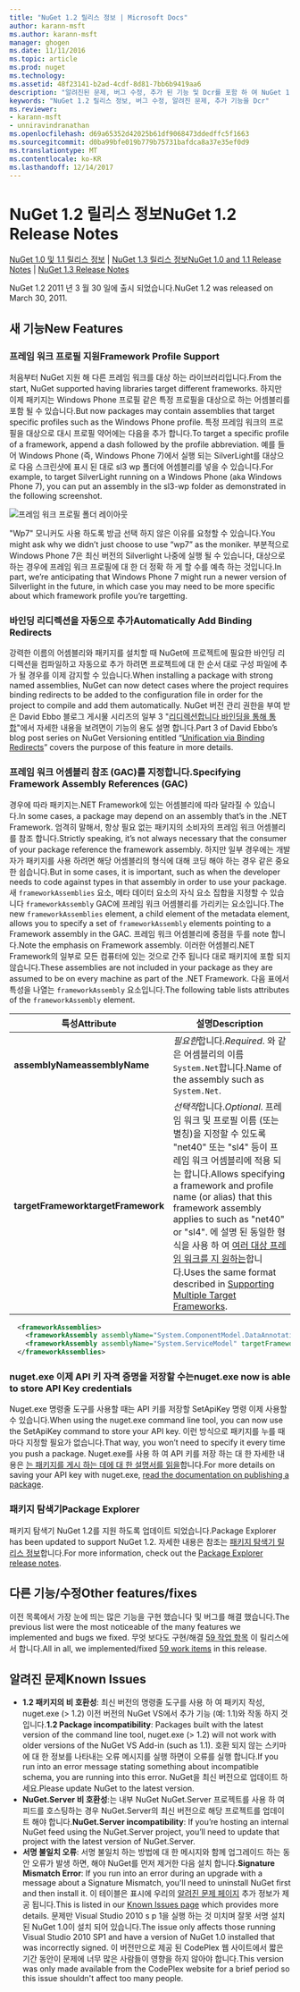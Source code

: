```yaml
---
title: "NuGet 1.2 릴리스 정보 | Microsoft Docs"
author: karann-msft
ms.author: karann-msft
manager: ghogen
ms.date: 11/11/2016
ms.topic: article
ms.prod: nuget
ms.technology: 
ms.assetid: 48f23141-b2ad-4cdf-8d81-7bb6b9419aa6
description: "알려진된 문제, 버그 수정, 추가 된 기능 및 Dcr를 포함 하 여 NuGet 1.2에 대 한 릴리스 정보입니다."
keywords: "NuGet 1.2 릴리스 정보, 버그 수정, 알려진 문제, 추가 기능을 Dcr"
ms.reviewer:
- karann-msft
- unniravindranathan
ms.openlocfilehash: d69a65352d42025b61df9068473ddedffc5f1663
ms.sourcegitcommit: d0ba99bfe019b779b75731bafdca8a37e35ef0d9
ms.translationtype: MT
ms.contentlocale: ko-KR
ms.lasthandoff: 12/14/2017
---
```

# <a name="nuget-12-release-notes"></a><span data-ttu-id="7e1ef-104">NuGet 1.2 릴리스 정보</span><span class="sxs-lookup"><span data-stu-id="7e1ef-104">NuGet 1.2 Release Notes</span></span>

<span data-ttu-id="7e1ef-105">[NuGet 1.0 및 1.1 릴리스 정보](../release-notes/nuget-1.1.md) | [NuGet 1.3 릴리스 정보](../release-notes/nuget-1.3.md)</span><span class="sxs-lookup"><span data-stu-id="7e1ef-105">[NuGet 1.0 and 1.1 Release Notes](../release-notes/nuget-1.1.md) | [NuGet 1.3 Release Notes](../release-notes/nuget-1.3.md)</span></span>

<span data-ttu-id="7e1ef-106">NuGet 1.2 2011 년 3 월 30 일에 출시 되었습니다.</span><span class="sxs-lookup"><span data-stu-id="7e1ef-106">NuGet 1.2 was released on March 30, 2011.</span></span>

## <a name="new-features"></a><span data-ttu-id="7e1ef-107">새 기능</span><span class="sxs-lookup"><span data-stu-id="7e1ef-107">New Features</span></span>

### <a name="framework-profile-support"></a><span data-ttu-id="7e1ef-108">프레임 워크 프로필 지원</span><span class="sxs-lookup"><span data-stu-id="7e1ef-108">Framework Profile Support</span></span>

<span data-ttu-id="7e1ef-109">처음부터 NuGet 지원 해 다른 프레임 워크를 대상 하는 라이브러리입니다.</span><span class="sxs-lookup"><span data-stu-id="7e1ef-109">From the start, NuGet supported having libraries target different frameworks.</span></span> <span data-ttu-id="7e1ef-110">하지만 이제 패키지는 Windows Phone 프로필 같은 특정 프로필을 대상으로 하는 어셈블리를 포함 될 수 있습니다.</span><span class="sxs-lookup"><span data-stu-id="7e1ef-110">But now packages may contain assemblies that target specific profiles such as the Windows Phone profile.</span></span> <span data-ttu-id="7e1ef-111">특정 프레임 워크의 프로필을 대상으로 대시 프로필 약어에는 다음을 추가 합니다.</span><span class="sxs-lookup"><span data-stu-id="7e1ef-111">To target a specific profile of a framework, append a dash followed by the profile abbreviation.</span></span> <span data-ttu-id="7e1ef-112">예를 들어 Windows Phone (즉, Windows Phone 7)에서 실행 되는 SilverLight를 대상으로 다음 스크린샷에 표시 된 대로 sl3 wp 폴더에 어셈블리를 넣을 수 있습니다.</span><span class="sxs-lookup"><span data-stu-id="7e1ef-112">For example, to target SilverLight running on a Windows Phone (aka Windows Phone 7), you can put an assembly in the sl3-wp folder as demonstrated in the following screenshot.</span></span>

![프레임 워크 프로필 폴더 레이아웃](./media/framework-profile-support.png)

<span data-ttu-id="7e1ef-114">"Wp7" 모니커도 사용 하도록 방금 선택 하지 않은 이유를 요청할 수 있습니다.</span><span class="sxs-lookup"><span data-stu-id="7e1ef-114">You might ask why we didn’t just choose to use “wp7” as the moniker.</span></span> <span data-ttu-id="7e1ef-115">부분적으로 Windows Phone 7은 최신 버전의 Silverlight 나중에 실행 될 수 있습니다, 대상으로 하는 경우에 프레임 워크 프로필에 대 한 더 정확 하 게 할 수를 예측 하는 것입니다.</span><span class="sxs-lookup"><span data-stu-id="7e1ef-115">In part, we’re anticipating that Windows Phone 7 might run a newer version of Silverlight in the future, in which case you may need to be more specific about which framework profile you’re targetting.</span></span>

### <a name="automatically-add-binding-redirects"></a><span data-ttu-id="7e1ef-116">바인딩 리디렉션을 자동으로 추가</span><span class="sxs-lookup"><span data-stu-id="7e1ef-116">Automatically Add Binding Redirects</span></span>

<span data-ttu-id="7e1ef-117">강력한 이름의 어셈블리와 패키지를 설치할 때 NuGet에 프로젝트에 필요한 바인딩 리디렉션을 컴파일하고 자동으로 추가 하려면 프로젝트에 대 한 순서 대로 구성 파일에 추가 될 경우를 이제 감지할 수 있습니다.</span><span class="sxs-lookup"><span data-stu-id="7e1ef-117">When installing a package with strong named assemblies, NuGet can now detect cases where the project requires binding redirects to be added to the configuration file in order for the project to compile and add them automatically.</span></span> <span data-ttu-id="7e1ef-118">NuGet 버전 관리 권한을 부여 받은 David Ebbo 블로그 게시물 시리즈의 일부 3 "[리디렉션합니다 바인딩을 통해 통합](http://blog.davidebbo.com/2011/01/nuget-versioning-part-3-unification-via.html)"에서 자세한 내용을 보려면이 기능의 용도 설명 합니다.</span><span class="sxs-lookup"><span data-stu-id="7e1ef-118">Part 3 of David Ebbo’s blog post series on NuGet Versioning entitled “[Unification via Binding Redirects](http://blog.davidebbo.com/2011/01/nuget-versioning-part-3-unification-via.html)” covers the purpose of this feature in more details.</span></span>

<a name="framework-assembly-refs"></a>

### <a name="specifying-framework-assembly-references-gac"></a><span data-ttu-id="7e1ef-119">프레임 워크 어셈블리 참조 (GAC)를 지정합니다.</span><span class="sxs-lookup"><span data-stu-id="7e1ef-119">Specifying Framework Assembly References (GAC)</span></span>

<span data-ttu-id="7e1ef-120">경우에 따라 패키지는.NET Framework에 있는 어셈블리에 따라 달라질 수 있습니다.</span><span class="sxs-lookup"><span data-stu-id="7e1ef-120">In some cases, a package may depend on an assembly that’s in the .NET Framework.</span></span> <span data-ttu-id="7e1ef-121">엄격히 말해서, 항상 필요 없는 패키지의 소비자의 프레임 워크 어셈블리를 참조 합니다.</span><span class="sxs-lookup"><span data-stu-id="7e1ef-121">Strictly speaking, it’s not always necessary that the consumer of your package reference the framework assembly.</span></span> <span data-ttu-id="7e1ef-122">하지만 일부 경우에는 개발자가 패키지를 사용 하려면 해당 어셈블리의 형식에 대해 코딩 해야 하는 경우 같은 중요 한 쉽습니다.</span><span class="sxs-lookup"><span data-stu-id="7e1ef-122">But in some cases, it is important, such as when the developer needs to code against types in that assembly in order to use your package.</span></span> <span data-ttu-id="7e1ef-123">새 `frameworkAssemblies` 요소, 메타 데이터 요소의 자식 요소 집합을 지정할 수 있습니다 `frameworkAssembly` GAC에 프레임 워크 어셈블리를 가리키는 요소입니다.</span><span class="sxs-lookup"><span data-stu-id="7e1ef-123">The new `frameworkAssemblies` element, a child element of the metadata element, allows you to specify a set of `frameworkAssembly` elements pointing to a Framework assembly in the GAC.</span></span> <span data-ttu-id="7e1ef-124">프레임 워크 어셈블리에 중점을 두를 note 합니다.</span><span class="sxs-lookup"><span data-stu-id="7e1ef-124">Note the emphasis on Framework assembly.</span></span>
<span data-ttu-id="7e1ef-125">이러한 어셈블리.NET Framework의 일부로 모든 컴퓨터에 있는 것으로 간주 됩니다 대로 패키지에 포함 되지 않습니다.</span><span class="sxs-lookup"><span data-stu-id="7e1ef-125">These assemblies are not included in your package as they are assumed to be on every machine  as part of the .NET Framework.</span></span> <span data-ttu-id="7e1ef-126">다음 표에서 특성을 나열는 `frameworkAssembly` 요소입니다.</span><span class="sxs-lookup"><span data-stu-id="7e1ef-126">The following table lists attributes of the `frameworkAssembly` element.</span></span>


|<span data-ttu-id="7e1ef-127">특성</span><span class="sxs-lookup"><span data-stu-id="7e1ef-127">Attribute</span></span> |<span data-ttu-id="7e1ef-128">설명</span><span class="sxs-lookup"><span data-stu-id="7e1ef-128">Description</span></span>|
|----------------|-----------|
|<span data-ttu-id="7e1ef-129">**assemblyName**</span><span class="sxs-lookup"><span data-stu-id="7e1ef-129">**assemblyName**</span></span>|<span data-ttu-id="7e1ef-130">*필요한*합니다.</span><span class="sxs-lookup"><span data-stu-id="7e1ef-130">*Required*.</span></span> <span data-ttu-id="7e1ef-131">와 같은 어셈블리의 이름 `System.Net`합니다.</span><span class="sxs-lookup"><span data-stu-id="7e1ef-131">Name of the assembly such as `System.Net`.</span></span>|
|<span data-ttu-id="7e1ef-132">**targetFramework**</span><span class="sxs-lookup"><span data-stu-id="7e1ef-132">**targetFramework**</span></span>|<span data-ttu-id="7e1ef-133">*선택적*합니다.</span><span class="sxs-lookup"><span data-stu-id="7e1ef-133">*Optional*.</span></span> <span data-ttu-id="7e1ef-134">프레임 워크 및 프로필 이름 (또는 별칭)을 지정할 수 있도록 "net40" 또는 "sl4" 등이 프레임 워크 어셈블리에 적용 되는 합니다.</span><span class="sxs-lookup"><span data-stu-id="7e1ef-134">Allows specifying a framework and profile name (or alias) that this framework assembly applies to such as "net40" or "sl4".</span></span> <span data-ttu-id="7e1ef-135">에 설명 된 동일한 형식을 사용 하 여 [여러 대상 프레임 워크를 지 원하는](../create-packages/supporting-multiple-target-frameworks.md)합니다.</span><span class="sxs-lookup"><span data-stu-id="7e1ef-135">Uses the same format described in [Supporting Multiple Target Frameworks](../create-packages/supporting-multiple-target-frameworks.md).</span></span>|

```xml
  <frameworkAssemblies>
    <frameworkAssembly assemblyName="System.ComponentModel.DataAnnotations" targetFramework="net40" />
    <frameworkAssembly assemblyName="System.ServiceModel" targetFramework="net40" />
  </frameworkAssemblies>
```

### <a name="nugetexe-now-is-able-to-store-api-key-credentials"></a><span data-ttu-id="7e1ef-136">nuget.exe 이제 API 키 자격 증명을 저장할 수는</span><span class="sxs-lookup"><span data-stu-id="7e1ef-136">nuget.exe now is able to store API Key credentials</span></span>

<span data-ttu-id="7e1ef-137">Nuget.exe 명령줄 도구를 사용할 때는 API 키를 저장할 SetApiKey 명령 이제 사용할 수 있습니다.</span><span class="sxs-lookup"><span data-stu-id="7e1ef-137">When using the nuget.exe command line tool, you can now use the SetApiKey command to store your API key.</span></span> <span data-ttu-id="7e1ef-138">이런 방식으로 패키지를 누를 때마다 지정할 필요가 없습니다.</span><span class="sxs-lookup"><span data-stu-id="7e1ef-138">That way, you won’t need to specify it every time you push a package.</span></span> <span data-ttu-id="7e1ef-139">Nuget.exe를 사용 하 여 API 키를 저장 하는 대 한 자세한 내용은 [는 패키지를 게시 하는 데에 대 한 설명서를 읽을](../create-packages/publish-a-package.md)합니다.</span><span class="sxs-lookup"><span data-stu-id="7e1ef-139">For more details on saving your API key with nuget.exe, [read the documentation on publishing a package](../create-packages/publish-a-package.md).</span></span>

### <a name="package-explorer"></a><span data-ttu-id="7e1ef-140">패키지 탐색기</span><span class="sxs-lookup"><span data-stu-id="7e1ef-140">Package Explorer</span></span>
<span data-ttu-id="7e1ef-141">패키지 탐색기 NuGet 1.2를 지원 하도록 업데이트 되었습니다.</span><span class="sxs-lookup"><span data-stu-id="7e1ef-141">Package Explorer has been updated to support NuGet 1.2.</span></span> <span data-ttu-id="7e1ef-142">자세한 내용은 참조는 [패키지 탐색기 릴리스 정보](http://nuget.codeplex.com/wikipage?title=New%20features%20in%20NuGet%20Package%20Explorer%201.0)합니다.</span><span class="sxs-lookup"><span data-stu-id="7e1ef-142">For more information, check out the [Package Explorer release notes](http://nuget.codeplex.com/wikipage?title=New%20features%20in%20NuGet%20Package%20Explorer%201.0).</span></span>

## <a name="other-featuresfixes"></a><span data-ttu-id="7e1ef-143">다른 기능/수정</span><span class="sxs-lookup"><span data-stu-id="7e1ef-143">Other features/fixes</span></span>

<span data-ttu-id="7e1ef-144">이전 목록에서 가장 눈에 띄는 많은 기능을 구현 했습니다 및 버그를 해결 했습니다.</span><span class="sxs-lookup"><span data-stu-id="7e1ef-144">The previous list were the most noticeable of the many features we implemented and bugs we fixed.</span></span> <span data-ttu-id="7e1ef-145">무엇 보다도 구현/해결 [59 작업 항목](http://nuget.codeplex.com/workitem/list/advanced?keyword=&status=All&type=All&priority=All&release=NuGet%201.2&assignedTo=All&component=All&sortField=Votes&sortDirection=Descending&page=0) 이 릴리스에서 합니다.</span><span class="sxs-lookup"><span data-stu-id="7e1ef-145">All in all, we implemented/fixed [59 work items](http://nuget.codeplex.com/workitem/list/advanced?keyword=&status=All&type=All&priority=All&release=NuGet%201.2&assignedTo=All&component=All&sortField=Votes&sortDirection=Descending&page=0) in this release.</span></span>

## <a name="known-issues"></a><span data-ttu-id="7e1ef-146">알려진 문제</span><span class="sxs-lookup"><span data-stu-id="7e1ef-146">Known Issues</span></span>

* <span data-ttu-id="7e1ef-147">**1.2 패키지의 비 호환성**: 최신 버전의 명령줄 도구를 사용 하 여 패키지 작성, nuget.exe (> 1.2) 이전 버전의 NuGet VS에서 추가 기능 (예: 1.1)와 작동 하지 것입니다.</span><span class="sxs-lookup"><span data-stu-id="7e1ef-147">**1.2 Package incompatibility**: Packages built with the latest version of the command line tool, nuget.exe (> 1.2) will not work with older versions of the NuGet VS Add-in (such as 1.1).</span></span> <span data-ttu-id="7e1ef-148">호환 되지 않는 스키마에 대 한 정보를 나타내는 오류 메시지를 실행 하면이 오류를 실행 합니다.</span><span class="sxs-lookup"><span data-stu-id="7e1ef-148">If you run into an error message stating something about incompatible schema, you are running into this error.</span></span> <span data-ttu-id="7e1ef-149">NuGet을 최신 버전으로 업데이트 하세요.</span><span class="sxs-lookup"><span data-stu-id="7e1ef-149">Please update NuGet to the latest version.</span></span>
* <span data-ttu-id="7e1ef-150">**NuGet.Server 비 호환성**:는 내부 NuGet NuGet.Server 프로젝트를 사용 하 여 피드를 호스팅하는 경우 NuGet.Server의 최신 버전으로 해당 프로젝트를 업데이트 해야 합니다.</span><span class="sxs-lookup"><span data-stu-id="7e1ef-150">**NuGet.Server incompatibility**: If you’re hosting an internal NuGet feed using the NuGet.Server project, you’ll need to update that project with the latest version of NuGet.Server.</span></span>
* <span data-ttu-id="7e1ef-151">**서명 불일치 오류**: 서명 불일치 하는 방법에 대 한 메시지와 함께 업그레이드 하는 동안 오류가 발생 하면, 해야 NuGet를 먼저 제거한 다음 설치 합니다.</span><span class="sxs-lookup"><span data-stu-id="7e1ef-151">**Signature Mismatch Error**: If you run into an error during an upgrade with a message about a Signature Mismatch, you'll need to uninstall NuGet first and then install it.</span></span> <span data-ttu-id="7e1ef-152">이 테이블은 표시에 우리의 [알려진 문제 페이지](../release-notes/Known-Issues.md) 추가 정보가 제공 됩니다.</span><span class="sxs-lookup"><span data-stu-id="7e1ef-152">This is listed in our [Known Issues page](../release-notes/Known-Issues.md) which provides more details.</span></span> <span data-ttu-id="7e1ef-153">문제만 Visual Studio 2010 s p 1을 실행 하는 것 미치며 잘못 서명 설치 된 NuGet 1.0이 설치 되어 있습니다.</span><span class="sxs-lookup"><span data-stu-id="7e1ef-153">The issue only affects those running Visual Studio 2010 SP1 and have a version of NuGet 1.0 installed that was incorrectly signed.</span></span> <span data-ttu-id="7e1ef-154">이 버전만으로 제공 된 CodePlex 웹 사이트에서 짧은 기간 동안이 문제에 너무 많은 사람들이 영향을 하지 않아야 합니다.</span><span class="sxs-lookup"><span data-stu-id="7e1ef-154">This version was only made available from the CodePlex website for a brief period so this issue shouldn't affect too many people.</span></span>